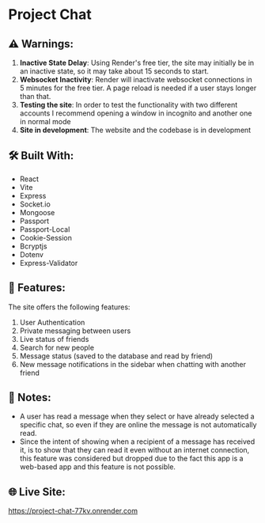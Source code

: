 # Project Chat

## ⚠️ Warnings:
1. **Inactive State Delay**: Using Render's free tier, the site may initially be in an inactive state, so it may take about 15 seconds to start.
2. **Websocket Inactivity**: Render will inactivate websocket connections in 5 minutes for the free tier. A page reload is needed if a user stays longer than that.
3. **Testing the site**: In order to test the functionality with two different accounts I recommend opening a window in incognito and another one in normal mode 
4. **Site in development**: The website and the codebase is in development

## 🛠️ Built With:
- React
- Vite
- Express
- Socket.io
- Mongoose
- Passport
- Passport-Local
- Cookie-Session
- Bcryptjs
- Dotenv
- Express-Validator

## 🎯 Features:
The site offers the following features:
1. User Authentication
2. Private messaging between users
3. Live status of friends
4. Search for new people
5. Message status (saved to the database and read by friend)
6. New message notifications in the sidebar when chatting with another friend

## 📝 Notes: 
- A user has read a message when they select or have already selected a specific chat, so even if they are online the message is not automatically read.
- Since the intent of showing when a recipient of a message has received it, is to show that they can read it even without an internet connection, this feature was considered but dropped due to the fact this app is a web-based app and this feature is not possible.

## 🌐 Live Site: 
https://project-chat-77kv.onrender.com
